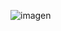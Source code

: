 ![imagen](https://github.com/VirginiaDevs/formulario-contacto/assets/57789020/96bef72c-e26c-490e-ac9e-a5de7faf8b87)
